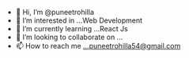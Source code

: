 - 👋 Hi, I’m @puneetrohilla
- 👀 I’m interested in ...Web Development
- 🌱 I’m currently learning ...React Js
- 💞️ I’m looking to collaborate on ...
- 📫 How to reach me ...puneetrohilla54@gmail.com

<!---
puneetrohilla/puneetrohilla is a ✨ special ✨ repository because its `README.md` (this file) appears on your GitHub profile.
You can click the Preview link to take a look at your changes.
--->
